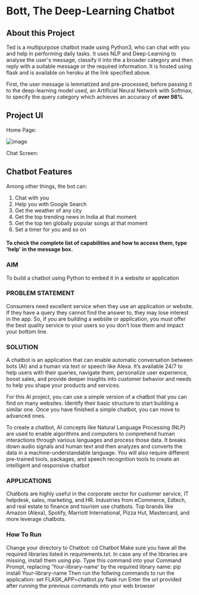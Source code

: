# Bott, The Deep-Learning Chatbot

## About this Project
Ted is a multipurpose chatbot made using Python3, who can chat with you and help in performing daily tasks. It uses NLP and Deep-Learning to analyse the user's message, classify it into the a broader category and then reply with a suitable message or the required information. It is hosted using flask and is available on heroku at the link specified above. 

First, the user message is lemmatized and pre-processed, before passing it to the deep-learning model used, an Artificial Neural Network with Softmax, to specify the query category which achieves an accuracy of **over 98%**.

## Project UI
Home Page:

![image](https://raw.githubusercontent.com/Karan-Malik/Chatbot/master/UI/main_screen.PNG?token=AKGUW5C2TMM37OQE5FSPXLS66D55O)

Chat Screen:



## Chatbot Features
Among other things, the bot can:
1. Chat with you
2. Help you with Google Search
3. Get the weather of any city
4. Get the top trending news in India at that moment
5. Get the top ten globally popular songs at that moment
6. Set a timer for you and so on

#### To check the complete list of capabilities and how to access them, type 'help' in the message box.

### AIM

To build a chatbot using Python to embed it in a website or application


### PROBLEM STATEMENT 

 Consumers need excellent service when they use an application or website. If they have a query they cannot find the answer to, they may lose interest in the app. So, if you are building a website or application, you must offer the best quality service to your users so you don’t lose them and impact your bottom line.


### SOLUTION

A chatbot is an application that can enable automatic conversation between bots (AI) and a human via text or speech like Alexa. It’s available 24/7 to help users with their queries, navigate them, personalize user experience, boost sales, and provide deeper insights into customer behavior and needs to help you shape your products and services.

For this AI project, you can use a simple version of a chatbot that you can find on many websites. Identify their basic structure to start building a similar one. Once you have finished a simple chatbot, you can move to advanced ones.

To create a chatbot, AI concepts like Natural Language Processing (NLP) are used to enable algorithms and computers to comprehend human interactions through various languages and process those data. It breaks down audio signals and human text and then analyzes and converts the data in a machine-understandable language. You will also require different pre-trained tools, packages, and speech recognition tools to create an intelligent and responsive chatbot


### APPLICATIONS

Chatbots are highly useful in the corporate sector for customer service, IT helpdesk, sales, marketing, and HR. Industries from eCommerce, Edtech, and real estate to finance and tourism use chatbots. Top brands like Amazon (Alexa), Spotify, Marriott International, Pizza Hut, Mastercard, and more leverage chatbots.


### How To Run

Change your directory to Chatbot:
cd Chatbot
Make sure you have all the required libraries listed in requirements.txt. In case any of the libraries are missing, install them using pip. Type this command into your Command Prompt, replacing 'Your-library-name' by the required library name:
pip install Your-library-name 
Then run the follwing commands to run the application:
set FLASK_APP=chatbot.py
flask run
Enter the url provided after running the previous commands into your web browser
